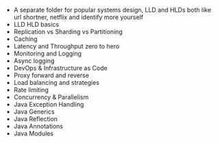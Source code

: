- A separate folder for popular systems design, LLD and HLDs both like url shortner, netflix and identify more yourself
- LLD HLD basics
- Replication vs Sharding vs Partitioning
- Caching
- Latency and Throughput zero to hero
- Monitoring and Logging
- Async logging
- DevOps & Infrastructure as Code
- Proxy forward and reverse
- Load balancing and strategies
- Rate limiting
- Concurrency & Parallelism
- Java Exception Handling
- Java Generics
- Java Reflection
- Java Annotations
- Java Modules